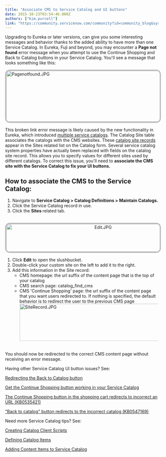 ```yaml
---
title: "Associate CMS to Service Catalog and UI buttons"
date: 2015-10-23T03:54:46.000Z
authors: ["kim.purcell"]
link: "https://community.servicenow.com/community?id=community_blog&sys_id=34edeae9dbd0dbc01dcaf3231f9619ac"
---
```

<p>Upgrading to Eureka or later versions, can give you some interesting messages and behavior thanks to the added ability to have more than one Service Catalog. In Eureka, Fuji and beyond, you may encounter a <strong>Page not found</strong> error message when you attempt to use the Continue Shopping and Back to Catalog buttons in your Service Catalog. You'll see a message that looks something like this:</p><p></p><p><img   alt="Pagenotfound.JPG" class="image-3 jive-image" height="166" src="a00a3bfddb145fc068c1fb651f9619bf.iix" style="border: 4px solid #bdbdbd; border-radius: 15px 15px 15px 15px; width: 520px; height: 166.33px; display: block; margin-left: auto; margin-right: auto;" width="520"/></p><p></p><p>This broken link error message is likely caused by the new functionality in Eureka, which introduced <a title="ki.servicenow.com/index.php?title=Upgrading_to_Multiple_Service_Catalogs#gsc.tab=0" href="http://wiki.servicenow.com/index.php?title=Upgrading_to_Multiple_Service_Catalogs#gsc.tab=0">multiple service catalogs</a>. The Catalog Site table associates the catalogs with the CMS websites. These <a title="ki.servicenow.com/index.php?title=Upgrading_to_Multiple_Service_Catalogs#Using_Catalog_Site_Records" href="http://wiki.servicenow.com/index.php?title=Upgrading_to_Multiple_Service_Catalogs#Using_Catalog_Site_Records">catalog site records</a> appear in the Sites related list on the Catalog form. Several service catalog system properties have actually been replaced with fields on the catalog site record. This allows you to specify values for different sites used by different catalogs. To correct this issue, you'll need to <strong>associate the CMS site with the Service Catalog to fix your UI buttons.</strong></p><p></p><h2>How to associate the CMS to the Service Catalog:</h2><ol><li>Navigate to <strong>Service Catalog &gt; Catalog Definitions &gt; Maintain Catalogs.</strong></li><li>Click the Service Catalog record in use.</li><li>Click the <strong>Sites </strong>related tab.</li></ol><p style="text-align: center;"><br/><img   alt="Edit.JPG" class="image-4 jive-image" src="83f1e44adb9057049c9ffb651f9619c8.iix" style="width: 620px; height: 91px; border: #BDBDBD 4px solid; border-radius: 15px;"/></p><ol><li>Click <strong>Edit</strong> to open the slushbucket.</li><li>Double-click your custom site on the left to add it to the right.</li><li>Add this information in the Site record:<ul><li>CMS homepage: the url suffix of the content page that is the top of your catalog</li><li>CMS search page: catalog_find_cms</li><li style="text-align: left;">CMS 'Continue Shopping' page: the url suffix of the content page that you want users redirected to. If nothing is specified, the default behavior is to redirect the user to the previous CMS page<br/><img  alt="SiteRecord.JPG" class="image-5 jive-image" src="c18e7b39db901344e9737a9e0f961949.iix" style="width: 620px; height: 122px;"/><br/><br/></li></ul></li></ol><p>You should now be redirected to the correct CMS content page without receiving an error message.</p><p></p><p>Having other Service Catalog UI button issues? See:</p><p><a title="" _jive_internal="true" data-containerid="2900" data-containertype="37" data-objectid="3877" data-objecttype="38" href="/community/service-management/service-catalog/blog/2015/02/13/redirecting-the-back-to-catalog-button">Redirecting the Back to Catalog button</a></p><p><a title="" _jive_internal="true" data-containerid="2900" data-containertype="37" data-objectid="4190" data-objecttype="38" href="/community/service-management/service-catalog/blog/2015/05/01/how-to-get-continue-shopping-buttons-to-work-in-your-service-catalog">Get the Continue Shopping button working in your Service Catalog</a></p><p><a title="" _jive_internal="true" href="/hi.service-now.com/kb_view.do?sysparm_article=KB0535421" rel="nofollow" target="_blank">The Continue Shopping button in the shopping cart redirects to incorrect an URL (KB0535421)</a></p><p><a title="" _jive_internal="true" href="/hi.service-now.com/kb_view.do?sysparm_article=KB0547169" rel="nofollow" target="_blank">"Back to catalog" button redirects to the incorrect catalog (KB0547169)</a></p><p></p><p>Need more Service Catalog tips? See:</p><p><a title="" _jive_internal="true" href="/wiki.servicenow.com/index.php?title=Creating_a_Catalog_Client_Script#gsc.tab=0" rel="nofollow" target="_blank">Creating Catalog Client Scripts</a></p><p><a title="" _jive_internal="true" href="/wiki.servicenow.com/index.php?title=Defining_Catalog_Items#gsc.tab=0" rel="nofollow" target="_blank">Defining Catalog Items</a></p><p><a title="" _jive_internal="true" href="/wiki.servicenow.com/index.php?title=Adding_Content_Items_to_Service_Catalog#gsc.tab=0" rel="nofollow" target="_blank">Adding Content Items to Service Catalog</a></p>